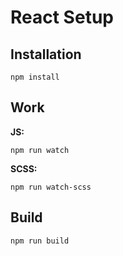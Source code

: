 # React Setup

## Installation

```
npm install
```

## Work

**JS:** 

```
npm run watch
```

**SCSS:**

```
npm run watch-scss
```

## Build

```
npm run build
```